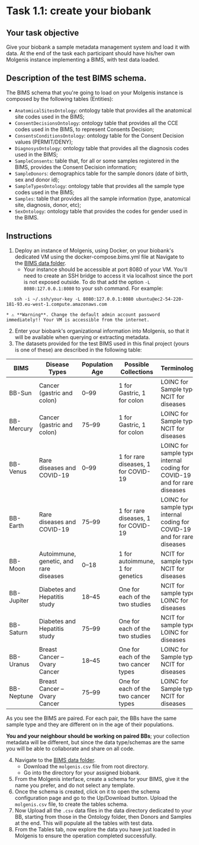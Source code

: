 # Task 1.1: create your biobank

## Your task objective

Give your biobank a sample metadata management system and load it with data. At the end of the task each participant should have his/her own Molgenis instance implementing a BIMS, with test data loaded.

## Description of the test BIMS schema.

The BIMS schema that you're going to load on your Molgenis instance is composed by the following tables (Entities):
- `AnatomicalSitesOntology`: ontology table that provides all the anatomical site codes used in the BIMS;
- `ConsentDecisionsOntology`: ontology table that provides all the CCE codes used in the BIMS, to represent Consents Decision;
- `ConsentsConditionsOntology`: ontology table for the Consent Decision values (PERMIT/DENY);
- `DiagnosysOntology`: ontology table that provides all the diagnosis codes used in the BIMS;
- `SampleConsents`: table that, for all or some samples registered in the BIMS, provides the Consent Decision information;
- `SampleDonors`: demographics table for the sample donors (date of birth, sex and donor id);
- `SampleTypesOntology`: ontology table that provides all the sample type codes used in the BIMS;
- `Samples`: table that provides all the sample information (type, anatomical site, diagnosis, donor, etc);
- `SexOntology`: ontology table that provides the codes for gender used in the BIMS.


## Instructions

1. Deploy an instance of Molgenis, using Docker, on your biobank's dedicated VM using the docker-compose.bims.yml file at Navigate to the [BIMS data folder](https://space.crs4.it/s/CA2ZXRbJmHStm95).
    * Your instance should be accessible at port 8080 of your VM. You'll need to create an SSH bridge to access it via localhost since the port is not exposed outside. To do that add the option `-L 8080:127.0.0.1:8080` to your ssh command. For example:
```
   ssh -i ~/.ssh/your-key -L 8080:127.0.0.1:8080 ubuntu@ec2-54-220-181-93.eu-west-1.compute.amazonaws.com
```
    * ⚠️ **Warning**. Change the default admin account password immediately!! Your VM is accessible from the internet.
2. Enter your biobank's organizational information into Molgenis, so that it will be available when querying or extracting metadata.
3. The datasets provided for the test BIMS used in this final project (yours is one of these) are described in the following table:

| BIMS         | Disease Types                            | Population Age   | Possible Collections                                                    | Terminologies                                                              |
| ---------    | ---------------------------------------- | ---------------- | ----------------------------------------------------------------------- | --------------------------------------------------                         |
| BB-Sun     | Cancer (gastric and colon)               | 0–99             | 1 for Gastric, 1 for colon                                              | LOINC for Sample types, NCIT for diseases                                  |
| BB-Mercury | Cancer (gastric and colon)               | 75–99            | 1 for Gastric, 1 for colon                                              | LOINC for Sample types, NCIT for diseases                                  |
| BB-Venus   | Rare diseases and COVID-19               | 0–99             | 1 for rare diseases, 1 for COVID-19                                     | LOINC for sample types, internal coding for COVID-19 and for rare diseases |
| BB-Earth   | Rare diseases and COVID-19               | 75–99            | 1 for rare diseases, 1 for COVID-19                                     | LOINC for sample types, internal coding for COVID-19 and for rare diseases |
| BB-Moon    | Autoimmune, genetic, and rare diseases   | 0–18             | 1 for autoimmune, 1 for genetics                                        | NCIT for sample types, NCIT for diseases                                   | | BB-Mars    | Autoimmune, genetic, and rare diseases   | 75–99            | 1 for autoimmune, 1 for genetics                                        | NCIT for sample types, NCIT for diseases                                   |
| BB-Jupiter | Diabetes and Hepatitis study             | 18–45            | One for each of the two studies                                         | NCIT for sample types, LOINC for diseases                                  |
| BB-Saturn  | Diabetes and Hepatitis study             | 75–99            | One for each of the two studies                                         | NCIT for sample types, LOINC for diseases                                  |
| BB-Uranus  | Breast Cancer – Ovary Cancer             | 18–45            | One for each of the two cancer types                                    | LOINC for Sample types, NCIT for diseases                                  |
| BB-Neptune | Breast Cancer – Ovary Cancer             | 75–99            | One for each of the two cancer types                                    | LOINC for Sample types, NCIT for diseases                                  |

As you see the BIMS are paired. For each pair, the BBs have the same sample type
and they are different on in the age of their populations.

**You and your neighbour should be working on paired BBs**; your collection metadata
will be different, but since the data type/schemas are the same you will be able
to collaborate and share on  all code.

4. Navigate to the [BIMS data folder](https://space.crs4.it/s/CA2ZXRbJmHStm95).
    * Download the `molgenis.csv` file from root directory.
    * Go into the directory for your assigned biobank.
5. From the Molgenis interface, create a schema for your BIMS, give it the name you prefer, and do not select any template.
6. Once the schema is created, click on it to open the schema configuration page
   and go to the Up/Download button. Upload the `molgenis.csv` file, to create the tables schema.
7. Now Upload all the `.csv` data files in the data directory dedicated to your BB, starting from those in
   the Ontology folder, then Donors and Samples at the end. This will populate
   all the tables with test data.
8. From the Tables tab, now explore the data you have just loaded in Molgenis to ensure the
   operation completed successfully.
